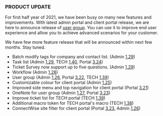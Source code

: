 ### PRODUCT UPDATE

For first half year of 2021, we have been busy on many new features and improvements. With latest admin portal and client portal release, we are here to announce release of [user group](https://help.deskdirector.com/article/bxd7i1kkw3). You can use it to improve end user experience and allow you to achieve advanced scenarios for your customer.

We have few more feature release that will be announced within next few months. Stay tuned.

* Batch modify tags for company and contact list. (Admin [1.29](/configs/release-notes/admin/v1.29.1))
* Task list (Admin [1.29](/configs/release-notes/admin/v1.29.1), TECH [1.40](/configs/release-notes/tech/v1.40), Portal [3.24](/configs/release-notes/portal/v3.24))
* Ticket Survey now support up to five questions. (Admin [1.29](/configs/release-notes/admin/v1.29.1))
* Workflow (Admin [1.28](/configs/release-notes/admin/v1.28.1))
* User group (Admin [1.26](/configs/release-notes/admin/v1.26.1), Portal [3.22](/configs/release-notes/portal/v3.22), TECH [1.39](/configs/release-notes/tech/v1.39)) 
* Customizable colour for client portal (Admin [1.25](/configs/release-notes/admin/v1.25.1))
* Improved side menu and top navigation for client portal (Portal [3.21](/configs/release-notes/portal/v3.21))
* OneNote for user group (Admin [1.27](/configs/release-notes/admin/v1.27.1), Portal [3.23](/configs/release-notes/portal/v3.23))
* Improve ticket list for TECH portal (TECH [1.39](/configs/release-notes/tech/v1.39))
* Additional macro token for TECH portal's macro (TECH [1.38](/configs/release-notes/tech/v1.38))
* ConnectWise site filter for client portal (Portal [3.23](/configs/release-notes/portal/v3.23), Admin [1.26](/configs/release-notes/admin/v1.26.1))
